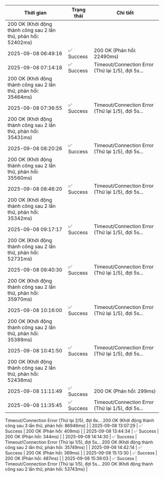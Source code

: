 | Thời gian | Trạng thái | Chi tiết |
|---|---|---|
200 OK (Khởi động thành công sau 2 lần thử, phản hồi: 52402ms) |
| 2025-09-08 06:49:16 | ✅ Success | 200 OK (Phản hồi: 22490ms) |
| 2025-09-08 07:14:18 | ✅ Success | Timeout/Connection Error (Thử lại 1/5), đợi 5s...
200 OK (Khởi động thành công sau 2 lần thử, phản hồi: 35464ms) |
| 2025-09-08 07:36:55 | ✅ Success | Timeout/Connection Error (Thử lại 1/5), đợi 5s...
200 OK (Khởi động thành công sau 2 lần thử, phản hồi: 35431ms) |
| 2025-09-08 08:20:26 | ✅ Success | Timeout/Connection Error (Thử lại 1/5), đợi 5s...
200 OK (Khởi động thành công sau 2 lần thử, phản hồi: 35560ms) |
| 2025-09-08 08:46:20 | ✅ Success | Timeout/Connection Error (Thử lại 1/5), đợi 5s...
200 OK (Khởi động thành công sau 2 lần thử, phản hồi: 35342ms) |
| 2025-09-08 09:17:17 | ✅ Success | Timeout/Connection Error (Thử lại 1/5), đợi 5s...
200 OK (Khởi động thành công sau 2 lần thử, phản hồi: 52731ms) |
| 2025-09-08 09:40:30 | ✅ Success | Timeout/Connection Error (Thử lại 1/5), đợi 5s...
200 OK (Khởi động thành công sau 2 lần thử, phản hồi: 35970ms) |
| 2025-09-08 10:16:00 | ✅ Success | Timeout/Connection Error (Thử lại 1/5), đợi 5s...
200 OK (Khởi động thành công sau 2 lần thử, phản hồi: 35389ms) |
| 2025-09-08 10:41:50 | ✅ Success | Timeout/Connection Error (Thử lại 1/5), đợi 5s...
200 OK (Khởi động thành công sau 2 lần thử, phản hồi: 52438ms) |
| 2025-09-08 11:11:49 | ✅ Success | 200 OK (Phản hồi: 299ms) |
| 2025-09-08 11:35:45 | ✅ Success | Timeout/Connection Error (Thử lại 1/5), đợi 5s...
Timeout/Connection Error (Thử lại 2/5), đợi 8s...
200 OK (Khởi động thành công sau 3 lần thử, phản hồi: 86946ms) |
| 2025-09-08 13:07:29 | ✅ Success | 200 OK (Phản hồi: 409ms) |
| 2025-09-08 13:44:34 | ✅ Success | 200 OK (Phản hồi: 344ms) |
| 2025-09-08 14:14:30 | ✅ Success | Timeout/Connection Error (Thử lại 1/5), đợi 5s...
200 OK (Khởi động thành công sau 2 lần thử, phản hồi: 35749ms) |
| 2025-09-08 14:42:14 | ✅ Success | 200 OK (Phản hồi: 369ms) |
| 2025-09-08 15:13:30 | ✅ Success | 200 OK (Phản hồi: 487ms) |
| 2025-09-08 15:39:03 | ✅ Success | Timeout/Connection Error (Thử lại 1/5), đợi 5s...
200 OK (Khởi động thành công sau 2 lần thử, phản hồi: 53743ms) |
